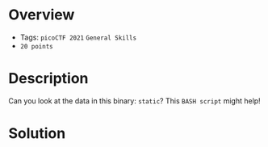 # Overview
- Tags: `picoCTF 2021` `General Skills`
- `20 points`

# Description
Can you look at the data in this binary: `static`? This `BASH script` might help!

# Solution
